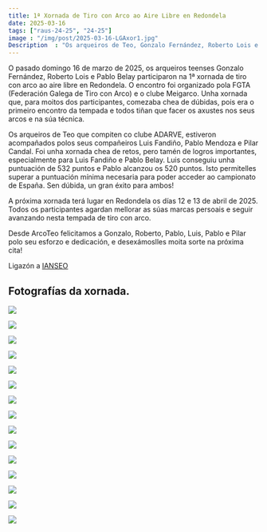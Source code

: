 ```yaml
---
title: 1ª Xornada de Tiro con Arco ao Aire Libre en Redondela
date: 2025-03-16
tags: ["raus-24-25", "24-25"]
image : "/img/post/2025-03-16-LGAxor1.jpg"  
Description  : "Os arqueiros de Teo, Gonzalo Fernández, Roberto Lois e Pablo Belay, participaron na 1ª xornada de tiro con arco ao aire libre en Redondela o 16 de marzo de 2025."
---
```




O pasado domingo 16 de marzo de 2025, os arqueiros teenses Gonzalo Fernández, Roberto Lois e Pablo Belay participaron na 1ª xornada de tiro con arco ao aire libre en Redondela. O encontro foi organizado  pola FGTA (Federación Galega de Tiro con Arco) e o clube Meigarco. Unha xornada que, para moitos dos participantes, comezaba chea de dúbidas, pois era o primeiro encontro da tempada e todos tiñan que facer os axustes nos seus arcos e na súa técnica.

Os arqueiros de Teo que compiten co clube ADARVE, estiveron acompañados polos seus compañeiros Luis Fandiño, Pablo Mendoza e Pilar Candal. Foi unha xornada chea de retos, pero tamén de logros importantes, especialmente para Luis Fandiño e Pablo Belay. Luis conseguiu unha puntuación de 532 puntos e Pablo alcanzou os 520 puntos. Isto permitelles superar a puntuación mínima necesaria para poder acceder ao campionato de España. Sen dúbida, un gran éxito para ambos!

A próxima xornada terá lugar en Redondela os días 12 e 13 de abril de 2025. Todos os participantes agardan mellorar as súas marcas persoais e seguir avanzando nesta tempada de tiro con arco.

Desde ArcoTeo felicitamos a Gonzalo, Roberto, Pablo, Luis, Pablo e Pilar polo seu esforzo e dedicación, e desexámoslles moita sorte na próxima cita!



Ligazón a [IANSEO](https://www.ianseo.net/Details.php?toId=21482)

## Fotografías da xornada.

![](../2025-03-16-LGA-xorn1/01.jpg)

![](../2025-03-16-LGA-xorn1/02_logo.jpg)

![](../2025-03-16-LGA-xorn1/03_logo.jpg)

![](../2025-03-16-LGA-xorn1/04_logo.jpg)

![](../2025-03-16-LGA-xorn1/05_logo.jpg)

![](../2025-03-16-LGA-xorn1/07_logo.jpg)

![](../2025-03-16-LGA-xorn1/08_logo.jpg)

![](../2025-03-16-LGA-xorn1/09_logo.jpg)


![](../2025-03-16-LGA-xorn1/10_logo.jpg)

![](../2025-03-16-LGA-xorn1/11_logo.jpg)

![](../2025-03-16-LGA-xorn1/12_logo.jpg)


![](../2025-03-16-LGA-xorn1/13_logo.jpg)

![](../2025-03-16-LGA-xorn1/14_logo.jpg)

![](../2025-03-16-LGA-xorn1/15_logo.jpg)

![](../2025-03-16-LGA-xorn1/16_logo.jpg)


